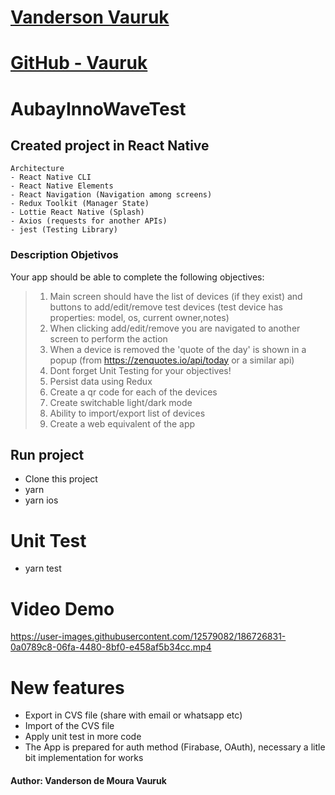 # [Vanderson Vauruk](https://www.linkedin.com/in/vauruk/?locale=en_US)

# [GitHub - Vauruk](https://github.com/vauruk)

# AubayInnoWaveTest

## Created project in React Native

```
Architecture
- React Native CLI
- React Native Elements
- React Navigation (Navigation among screens)
- Redux Toolkit (Manager State)
- Lottie React Native (Splash)
- Axios (requests for another APIs)
- jest (Testing Library)
```

### Description Objetivos
Your app should be able to complete the following objectives:
>1. Main screen should have the list of devices (if they exist) and buttons to add/edit/remove 
test devices (test device has properties: model, os, current owner,notes)
>2. When clicking add/edit/remove you are navigated to another screen to perform the action
>3. When a device is removed the 'quote of the day' is shown in a popup (from https://zenquotes.io/api/today or a similar api)
>4. Dont forget Unit Testing for your objectives!
>5. Persist data using Redux
>6. Create a qr code for each of the devices
>7. Create switchable light/dark mode
>8. Ability to import/export list of devices
>9. Create a web equivalent of the app


## Run project
- Clone this project 
- yarn 
- yarn ios

# Unit Test
- yarn test 


# Video Demo
https://user-images.githubusercontent.com/12579082/186726831-0a0789c8-06fa-4480-8bf0-e458af5b34cc.mp4

# New features
- Export in CVS file (share with email or whatsapp etc)
- Import of the CVS file
- Apply unit test in more code
- The App is prepared for auth method (Firabase, OAuth), necessary a litle bit implementation for works



#### Author: Vanderson de Moura Vauruk
